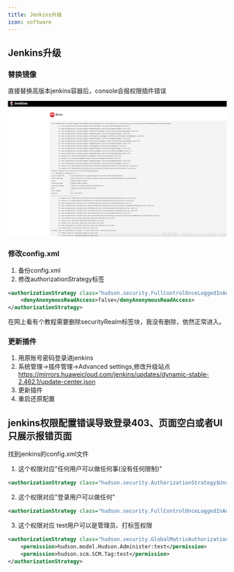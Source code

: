 ```yaml
---
title: Jenkins升级
icon: software
---
```

## Jenkins升级
### 替换镜像
直接替换高版本jenkins容器后，console会报权限插件错误 

![jenkins替换容器后报错](./images/jenkins_error.png)

### 修改config.xml
1. 备份config.xml
2. 修改authorizationStrategy标签
```xml
<authorizationStrategy class="hudson.security.FullControlOnceLoggedInAuthorizationStrategy">
    <denyAnonymousReadAccess>false</denyAnonymousReadAccess>
</authorizationStrategy>
```
在网上看有个教程需要删除securityRealm标签块，我没有删除，依然正常进入。
### 更新插件
1. 用原账号密码登录进jenkins
2. 系统管理->插件管理->Advanced settings,修改升级站点
https://mirrors.huaweicloud.com/jenkins/updates/dynamic-stable-2.462.1/update-center.json
3. 更新插件
4. 重启还原配置

## jenkins权限配置错误导致登录403、页面空白或者UI只展示报错页面
找到jenkins的config.xml文件
1. 这个权限对应"任何用户可以做任何事(没有任何限制)"
```xml
<authorizationStrategy class="hudson.security.AuthorizationStrategy$Unsecured"/>
```

2. 这个权限对应"登录用户可以做任何"
```xml
<authorizationStrategy class="hudson.security.FullControlOnceLoggedInAuthorizationStrategy"/>
```

3. 这个权限对应 test用户可以是管理员、打标签权限
```xml
<authorizationStrategy class="hudson.security.GlobalMatrixAuthorizationStrategy">
    <permission>hudson.model.Hudson.Administer:test</permission>
    <permission>hudson.scm.SCM.Tag:test</permission>
</authorizationStrategy>
```

